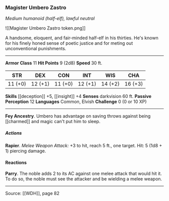 ### Magister Umbero Zastro
_Medium humanoid (half-elf), lawful neutral_

![[Magister Umbero Zastro token.png]]

A handsome, eloquent, and fair-minded half-elf in his thirties. He's known for his finely honed sense of poetic justice and for meting out unconventional punishments.






---

**Armor Class** 11
**Hit Points** 9 (2d8)
**Speed** 30 ft.

| STR     | DEX     | CON     | INT     | WIS     | CHA     |
|---------|---------|---------|---------|---------|---------|
| 11 (+0) | 12 (+1) | 11 (+0) | 12 (+1) | 14 (+2) | 16 (+3) |

**Skills** [[deception]] +5, [[insight]] +4
**Senses** darkvision 60 ft.
**Passive Perception** 12
**Languages** Common, Elvish
**Challenge** 0 (0 or 10 XP)

---

**Fey Ancestry**. Umbero has advantage on saving throws against being [[charmed]] and magic can't put him to sleep.

##### Actions
**Rapier**. _Melee Weapon Attack:_ +3 to hit, reach 5 ft., one target. Hit: 5 (1d8 + 1) piercing damage.

#### Reactions
**Parry**. The noble adds 2 to its AC against one melee attack that would hit it. To do so, the noble must see the attacker and be wielding a melee weapon.


---

Source: [[WDH]], page 82